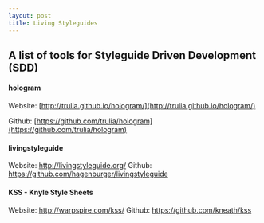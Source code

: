 ```yaml
---
layout: post
title: Living Styleguides
---
```


## A list of tools for Styleguide Driven Development (SDD)

#### hologram

Website: [http://trulia.github.io/hologram/](http://trulia.github.io/hologram/)

Github: [https://github.com/trulia/hologram](https://github.com/trulia/hologram)

#### livingstyleguide

Website: http://livingstyleguide.org/
Github: https://github.com/hagenburger/livingstyleguide

#### KSS - Knyle Style Sheets

Website: http://warpspire.com/kss/
Github: https://github.com/kneath/kss
